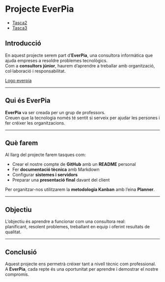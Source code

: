 # Projecte EverPia

- [Tasca2](Tasca2)
- [Tasca3](Tasca3)

## Introducció

En aquest projecte serem part d’**EverPia**, una consultora informàtica que ajuda empreses a resoldre problemes tecnològics.  
Com a **consultors júnior**, haurem d’aprendre a treballar amb organització, col·laboració i responsabilitat.

[Logo everpia](logo-erverpia.png)

---

## Qui és EverPia

**EverPia** va ser creada per un grup de professors.  
Creuen que la tecnologia només té sentit si serveix per ajudar les persones i fer créixer les organitzacions.

---

## Què farem

Al llarg del projecte farem tasques com:

- Crear el nostre compte de **GitHub** amb un **README** personal  
- Fer **documentació tècnica** amb Markdown  
- Configurar **sistemes i servidors**  
- Preparar una **presentació final** davant del client  

Per organitzar-nos utilitzarem la **metodologia Kanban** amb l’eina **Planner**.

---

## Objectiu

L’objectiu és aprendre a funcionar com una consultora real:  
planificant, resolent problemes, treballant en equip i oferint resultats de qualitat.

---

## Conclusió

Aquest projecte ens permetrà créixer tant a nivell tècnic com professional.  
A **EverPia**, cada repte és una oportunitat per aprendre i demostrar el nostre compromís.


